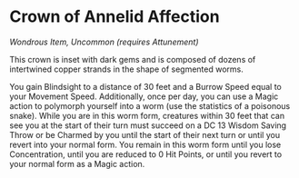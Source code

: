 # Crown of Annelid Affection

_Wondrous Item, Uncommon (requires Attunement)_

This crown is inset with dark gems and is composed of dozens of intertwined copper strands in the shape of segmented worms.

You gain Blindsight to a distance of 30 feet and a Burrow Speed equal to your Movement Speed. Additionally, once per day, you can use a Magic action to polymorph yourself into a worm (use the statistics of a poisonous snake). While you are in this worm form, creatures within 30 feet that can see you at the start of their turn must succeed on a DC 13 Wisdom Saving Throw or be Charmed by you until the start of their next turn or until you revert into your normal form. You remain in this worm form until you lose Concentration, until you are reduced to 0 Hit Points, or until you revert to your normal form as a Magic action.
